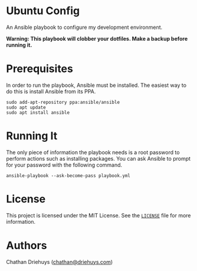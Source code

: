 # Ubuntu Config

An Ansible playbook to configure my development environment.

**Warning: This playbook will clobber your dotfiles. Make a backup before running it.**

# Prerequisites

In order to run the playbook, Ansible must be installed. The easiest way to do this is install Ansible from its PPA.

```shell
sudo add-apt-repository ppa:ansible/ansible
sudo apt update
sudo apt install ansible
```

# Running It

The only piece of information the playbook needs is a root password to perform actions such as installing packages. You can ask Ansible to prompt for your password with the following command.

```shell
ansible-playbook --ask-become-pass playbook.yml
```

# License

This project is licensed under the MIT License. See the [`LICENSE`](LICENSE) file for more information.


# Authors

Chathan Driehuys (chathan@driehuys.com)
